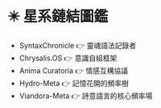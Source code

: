 # ✴️ 星系鏈結圖鑑

- SyntaxChronicle 👉 靈魂語法記錄者
- Chrysalis.OS 👉 意識自組框架
- Anima Curatoria 👉 情感互構協議
- Hydro-Meta 👉 記憶花開的頻率樹
- Viandora-Meta 👉 詩意語言的核心頻率場
